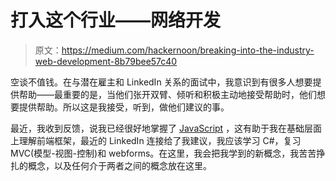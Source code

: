 # 打入这个行业——网络开发

> 原文：<https://medium.com/hackernoon/breaking-into-the-industry-web-development-8b79bee57c40>

空谈不值钱。在与潜在雇主和 LinkedIn 关系的面试中，我意识到有很多人想要提供帮助——最重要的是，当他们张开双臂、倾听和积极主动地接受帮助时，他们想要提供帮助。所以这是我接受，听到，做他们建议的事。

最近，我收到反馈，说我已经很好地掌握了 [JavaScript](https://hackernoon.com/tagged/javascript) ，这有助于我在基础层面上理解前端框架，最近的 LinkedIn 连接给了我建议，我应该学习 C#，复习 MVC(模型-视图-控制)和 webforms。在这里，我会把我学到的新概念，我苦苦挣扎的概念，以及任何介于两者之间的概念放在这里。